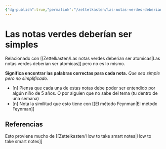 ```yaml
---
{"dg-publish":true,"permalink":"/zettelkasten/las-notas-verdes-deberian-ser-simples/","tags":["Zettelkasten","Evergreen"]}
---
```


# Las notas verdes deberían ser simples
Relacionado con [[Zettelkasten/Las notas verdes deberian ser atomicas\|Las notas verdes deberian ser atomicas]] pero no es lo mismo.

**Significa encontrar las palabras correctas para cada nota.** *Que sea simple pero no simplificado.* 

- [n] Piensa que cada una de estas notas debe poder ser entendido por algún niño de 5 años. O por alguien que no sabe del tema (tu dentro de una semana)
- [n] Nota la similitud que esto tiene con [[El método Feynman\|El método Feynman]] 
## Referencias
Esto proviene mucho de [[Zettelkasten/How to take smart notes\|How to take smart notes]]